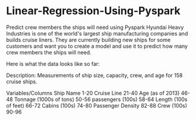# Linear-Regression-Using-Pyspark
Predict crew members the ships will need using Pyspark
 Hyundai Heavy Industries is one of the world's largest ship manufacturing companies and builds cruise liners.
 They are currently building new ships for some customers and want you to create a model and use it to predict how many crew members the ships will need.

Here is what the data looks like so far:

Description: Measurements of ship size, capacity, crew, and age for 158 cruise
ships.


Variables/Columns
Ship Name     1-20
Cruise Line   21-40
Age (as of 2013)   46-48
Tonnage (1000s of tons)   50-56
passengers (100s)   58-64
Length (100s of feet)  66-72
Cabins  (100s)   74-80
Passenger Density   82-88
Crew  (100s)   90-96
